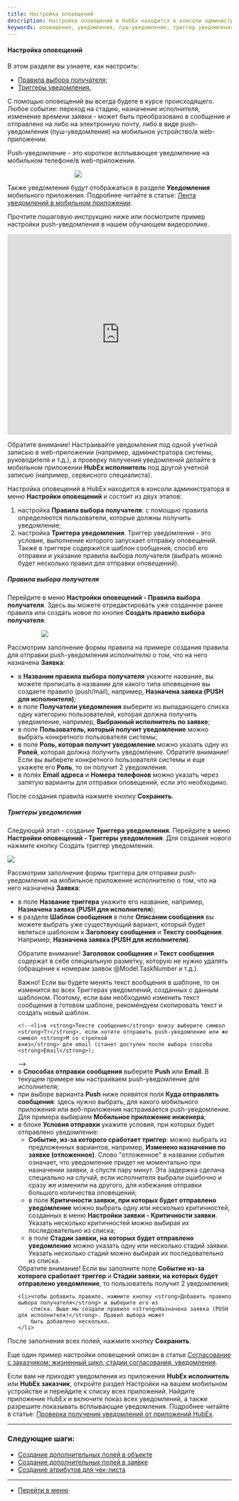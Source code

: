 ```yaml
---
title: Настройка оповещений
description: Настройка оповещений в HubEx находится в консоли администратора в меню Настройки оповещений и состоит из двух этапов. Настройки Правила выбора получателя, с помощью котрого определяются пользователи для получения уведомления. И настройки Триггера уведомления - специального условия, выполнение которого запускает отправку оповещений. Также в триггере содержится шаблон сообщения, способ его отправки и указание правила выбора получателя.
keywords: оповещения, уведомления, пуш-уведомление, триггер уведомления, hubex, хабекс, хубекс, хабикс
---
```



#### Настройка оповещений
В этом разделе вы узнаете, как настроить:
<html>
<meta charset="utf-8">
<ul>
    <li><a href="#rule">Правила выбора получателя;</a></li>
    <li><a href="#notiftrig">Триггеры уведомления.</a></li>
</ul>
</html>
<body>

<p>С помощью оповещений вы всегда будете в курсе происходящего. Любое событие: переход на стадию, назначение
    исполнителя,
    изменение времени заявки - может быть преобразовано в сообщение и отправлено на либо на электронную почту, либо в
    виде
    push-уведомления (пуш-уведомления) на мобильное устройство/в web-приложении.</p>
<p>Push-уведомление - это короткое всплывающее уведомление на мобильном телефоне/в web-приложении. </p>
<div>
    <img style="margin: 0 auto; display: block; max-width: 40%;"
         src="/attachments/images/FAQ/ADMIN/Notifications/Push.jpg"/>
</div>
<p>Также уведомления будут отображаться в разделе <strong>Уведомления</strong> мобильного приложения. Подробнее читайте в статье: <a
        href="https://wiki.hubex.ru/docs/FAQ/RU/user/NotificationInMob.html">Лента уведомлений в мобильном
    приложении</a>. </p>


<p>Прочтите пошаговую инструкцию ниже или посмотрите пример настройки push-уведомления в нашем обучающем
    видеоролике.</p>
<iframe src="https://www.youtube.com/embed/93iMHUnSK94" width="100%" height="450px" frameborder="0"
        allowfullscreen="allowfullscreen"></iframe>

<p>Обратите внимание! Настраивайте уведомления под одной учетной записью в web-приложении (например, администратора
    системы, руководителя и т.д.), а проверку получения уведомлений делайте в мобильном приложении <strong>HubEx
        исполнитель</strong> под другой учетной записью (например, сервисного специалиста). </p>

<p>Настройка оповещений в HubEx находится в консоли администратора в меню <strong>Настройки оповещений</strong> и
    состоит из двух
    этапов:</p>
<ol>
    <li>настройка <strong id="#rule">Правила выбора получателя</strong>: с помощью правила определяются пользователи,
        которые должны получить
        уведомление;
    </li>
    <li>настройка <strong id="#notiftrig">Триггера уведомления</strong>. Триггер уведомления - это условие, выполнение
        которого запускает отправку
        оповещений. Также в триггере содержится шаблон сообщения, способ его отправки и указание правила выбора
        получателя (выбрать можно будет несколько правил для отправки оповещений).
    </li>
</ol>

<h5 id="rule">Правила выбора получателя</h5>
<p>Перейдите в меню <strong>Настройки оповещений - Правила выбора получателя</strong>. Здесь вы можете отредактировать
    уже созданное
    ранее правила или создать новое по кнопке <strong>Создать правило выбора получателя</strong>. </p>
<div>
    <img style="margin: 0 auto; display: block; max-width: 70%;"
         src="/attachments/images/FAQ/ADMIN/Notifications/Rule.jpg"/>
</div>
<p>Рассмотрим заполнение формы правила на примере создания правила для отправки push-уведомления исполнителю о том, что
    на него назначена <strong>Заявка</strong>:</p>
<ul>
    <li>в <strong>Названии правила выбора получателя</strong> укажите название, вы можете прописать в названии для
        какого типа оповещения
        вы создаете правило (push/mail), например, <strong>Назначена заявка (PUSH для исполнителя)</strong>;
    </li>
    <li>в поле <strong>Получатели уведомления</strong> выберите из выпадающего списка одну категорию пользователей,
        которая должна
        получить уведомление, например, <strong>Выбранный исполнитель по заявке</strong>;
    </li>
    <li>в поле <strong>Пользователь, который получит уведомление</strong> можно выбрать конкретного пользователя
        системы;
    </li>
    <li>в поле <strong>Роль, которая получит уведомление</strong> можно указать одну из <strong>Ролей</strong>, которая
        должна получить уведомление.
        Обратите внимание! Если вы выберете конкретного пользователя системы и еще укажете его <strong>Роль</strong>, то
        он
        получит 2 уведомления.
    </li>
    <li>в полях <strong>Email адреса</strong> и <strong>Номера телефонов</strong> можно указать через запятую варианты
        для отправки оповещений, если это
        необходимо.
    </li>

</ul>
<p>После создания правила нажмите кнопку <strong>Сохранить</strong>.</p>


<h5 id="notiftrig">Триггеры уведомления</h5>

<p>Следующий этап - создание <strong>Триггера уведомления</strong>. Перейдите в меню <strong>Настройки оповещений -
    Триггеры уведомления</strong>. Для
    создания нового нажмите кнопку Создать триггер уведомления.</p>
<div>
    <img style="margin: 0 auto; display: block; max-width: 100%;"
         src="/attachments/images/FAQ/ADMIN/Notifications/Trigger.jpg"/>
</div>
<p>Рассмотрим заполнение формы триггера для отправки push-уведомления на мобильное приложение исполнителю о том, что
    на него назначена <strong>Заявка</strong>:</p>

<ul>
    <li>в поле <strong>Название триггера</strong> укажите его название, например, <strong>Назначена заявка (PUSH для
        исполнителя</strong>);
    </li>
    <li>в разделе <strong>Шаблон сообщения</strong> в поле <strong>Описании сообщения</strong> вы можете выбрать уже
        существующий вариант, который будет являться шаблоном к <strong>Заголовку сообщения</strong> и <strong>Тексту
            сообщения</strong>. Например, <strong>Назначена заявка (PUSH для исполнителя)</strong>.
        <p>Обратите внимание! <strong>Заголовок сообщения</strong> и <strong>Текст сообщения</strong> содержат в себе
            специальную разметку, которую не
            нужно удалять (обращение к
            номерам заявок @Model.TaskNumber и т.д.).</p>
        <p>Важно! Если вы будете менять текст вообщения в шаблоне, то он изменится во всех Триггерах уведомлений,
            созданных с данным шаблоном. Поэтому, если вам необходимо изменить текст сообщения в готовом шаблоне,
            рекомендуем скопировать текст и создать новый шаблон.</p>
    </li>
    <!--<li>в нижней части поля <strong>Описание сообщения</strong> находятся технические символы для оформления сообщения.
        Если вам необходимо отправить сообщение;
    </li>-->
    <!-- <img src="/attachments/images/FAQ/ADMIN/Notifications/TT.jpg" align="left" width="18" height="16"/>-->

    <!--<li>в <strong>Тексте сообщения</strong> внизу выберите символ  <strong>Тт</strong>, если хотите отправить push-уведомление или же символ <strong>M со стрелкой
    вниз</strong> для email (станет доступен после выбора способа <strong>Email</strong>);
</li>-->
    <li>в <strong>Способах отправки сообщения</strong> выберите <strong>Push</strong> или <strong>Email</strong>. В
        текущем
        примере мы настраиваем push-уведомление для
        исполнителя;
    </li>
    <li>при выборе варианта <strong>Push</strong> ниже появятся поля <strong>Куда отправлять сообщения</strong>: здесь
        нужно выбрать, для какого
        мобильного приложения или веб-приложения настраивается push-уведомление. Для примера выбираем <strong>Мобильное
            приложение инженера</strong>;
    </li>
    <li>в блоке <strong>Условия отправки</strong> укажите условия, при которых будет отправлено
        уведомление:
        <ul>
            <li><strong>Событие, из-за которого сработает триггер</strong>: можно выбрать из предложенных вариантов,
                например,
                <strong>Изменено назначение по заявке (отложенное)</strong>. Слово "отложенное" в названии события
                означает, что
                уведомление придет не моментально при назначении заявки, а спустя пару минут. Эта задержка сделана
                специально на случай, если исполнителя выбрали ошибочно и сразу же изменили на другого, для избежания
                отправки большого количества оповещений;
            </li>
            <li>в поле <strong>Критичности заявки, при которых будет отправлено уведомление</strong> можно выбрать одну
                или несколько
                критичностей, созданных в меню <strong>Настройки заявки - Критичности заявки</strong>. Указать несколько
                критичностей
                можно выбирая их последовательно из списка;
            </li>
            <li>в поле <strong>Стадии заявки, на которых будет отправлено уведомление</strong> можно указать одну или
                несколько стадий
                заявки. Указать несколько стадий можно выбирая их последовательно из списка.
            </li>
        </ul>
        Обратите внимание! Если вы заполните поле <strong>Событие из-за которого сработает триггер</strong> и
        <strong>Стадии заявки, на которых будет отправлено уведомление</strong>, то пользователь получит 2 уведомления;
    </li>

    <li>чтобы добавить правило, нажмите кнопку <strong>Добавить правило выбора получателя</strong> и выберите его из
        списка. Выше мы создали правило <strong>Назначена заявка (PUSH для исполнителя)</strong>. Правил выбора может
        быть добавлено несколько.
    </li>
</ul>

<p>После заполнения всех полей, нажмите кнопку <strong>Сохранить</strong>.</p>


<p>Еще один пример настройки оповещений описан в статье <a
        href="https://wiki.hubex.ru/docs/FAQ/RU/admin/CustomerAgreement.html">Согласование с заказчиком: жизненный цикл,
    стадии согласования, уведомления</a>.</p>

<p>Если вам не приходят уведомления из приложения <strong>HubEx исполнитель</strong> или <strong>HubEx заказчик</strong>,
    откройте раздел Настройки на
    вашем мобильном устройстве и перейдите к списку всех приложений. Найдите приложение HubEx и включите показ всех
    уведомлений, а также разрешите показывать всплывающие уведомления. Подробнее читайте в статье: <a
            href="https://wiki.hubex.ru/docs/FAQ/RU/user/HowToNotificationsToMobile.html">Проверка получения уведомлений
        от приложений HubEx</a>.
</p>


</body>


___
### Следующие шаги:
- [Создание дополнительных полей в объекте](docs/FAQ/RU/user/AdditionalFieldsObject.html)
- [Создание дополнительных полей в заявке](docs/FAQ/RU/user/AdditionalFields.md)
- [Создание атрибутов для чек-листа](./TicketAttribute.md)


____
- [Перейти в меню](http://wiki.hubex.ru)
